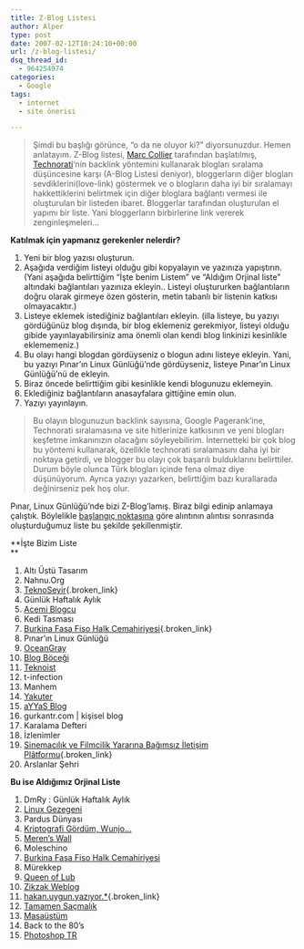 ```yaml
---
title: Z-Blog Listesi
author: Alper
type: post
date: 2007-02-12T10:24:10+00:00
url: /z-blog-listesi/
dsq_thread_id:
  - 964254974
categories:
  - Google
tags:
  - internet
  - site önerisi

---
```

> Şimdi bu başlığı görünce, “o da ne oluyor ki?” diyorsunuzdur. Hemen anlatayım. Z-Blog listesi, [Marc Collier][1] tarafından başlatılmış, [Technorati][2]‘nin backlink yöntemini kullanarak blogları sıralama düşüncesine karşı (A-Blog Listesi deniyor), bloggerların diğer blogları sevdiklerini(love-link) göstermek ve o blogların daha iyi bir sıralamayı hakkettiklerini belirtmek için diğer bloglara bağlantı vermesi ile oluşturulan bir listeden ibaret. Bloggerlar tarafından oluşturulan el yapımı bir liste. Yani bloggerların birbirlerine link vererek zenginleşmeleri…

<!--more-->

**Katılmak için yapmanız gerekenler nelerdir?**

  1. Yeni bir blog yazısı oluşturun.
  2. Aşağıda verdiğim listeyi olduğu gibi kopyalayın ve yazınıza yapıştırın.(Yani aşağıda belirttiğim “İşte benim Listem” ve “Aldığım Orjinal liste” altındaki bağlantıları yazınıza ekleyin.. Listeyi oluştururken bağlantıların doğru olarak girmeye özen gösterin, metin tabanlı bir listenin katkısı olmayacaktır.)
  3. Listeye eklemek istediğiniz bağlantıları ekleyin. (illa listeye, bu yazıyı gördüğünüz blog dışında, bir blog eklemeniz gerekmiyor, listeyi olduğu gibide yayınlayabilirsiniz ama önemli olan kendi blog linkinizi kesinlikle eklememeniz.)
  4. Bu olayı hangi blogdan gördüyseniz o blogun adını listeye ekleyin. Yani, bu yazıyı Pınar&#8217;ın Linux Günlüğü&#8217;nde gördüyseniz, listeye Pınar&#8217;ın Linux Günlüğü&#8217;nü de ekleyin.
  5. Biraz öncede belirttiğim gibi kesinlikle kendi blogunuzu eklemeyin.
  6. Eklediğiniz bağlantıların anasayfalara gittiğine emin olun.
  7. Yazıyı yayınlayın.

> Bu olayın blogunuzun backlink sayısına, Google Pagerank’ine, Technorati sıralamasına ve site hitlerinize katkısının ve yeni blogları keşfetme imkanınızın olacağını söyleyebilirim. İnternetteki bir çok blog bu yöntemi kullanarak, özellikle technorati sıralamasını daha iyi bir noktaya getirdi, ve blogger bu olayı çok başarılı bulduklarını belirttiler. Durum böyle olunca Türk blogları içinde fena olmaz diye düşünüyorum. Ayrıca yazıyı yazarken, belirttiğim bazı kurallarada değinirseniz pek hoş olur.

Pınar, Linux Günlüğü&#8217;nde bizi Z-Blog&#8217;lamış. Biraz bilgi edinip anlamaya çalıştık. Böylelikle [başlangıç noktasına][3] göre alıntının alıntısı sonrasında oluşturduğumuz liste bu şekilde şekillenmiştir.

**İşte Bizim Liste  
** 

  1. Altı Üstü Tasarım
  2. Nahnu.Org
  3. [TeknoSeyir][4]{.broken_link}
  4. Günlük Haftalık Aylık 
  5. [Acemi Blogcu][5]
  6. Kedi Tasması
  7. [Burkina Fasa Fiso Halk Cemahiriyesi][6]{.broken_link}
  8. Pınar&#8217;ın Linux Günlüğü
  9. [OceanGray][7]
 10. [Blog Böceği][8]
 11. [Teknoist][9]
 12. t-infection
 13. Manhem
 14. [Yakuter][10]
 15. [aYYaS Blog][11]
 16. gurkantr.com | kişisel blog
 17. Karalama Defteri
 18. İzlenimler
 19. [﻿Sinemacılık ve Filmcilik Yararına Bağımsız İletişim Plâtformu][12]{.broken_link}
 20. Arslanlar Şehri

**Bu ise Aldığımız Orjinal Liste**

  1. DmRy : Günlük Haftalık Aylık
  2. <a href="http://gezegen.linux.org.tr" target="_blank">Linux Gezegeni</a>
  3. Pardus Dünyası
  4. <a href="http://biyolokum.com" target="_blank">Kriptografi Gördüm, Wunjo…</a>
  5. <a href="http://meren.org/blog/" target="_blank">Meren’s Wall</a>
  6. Moleschino
  7. <a href="http://burkinafasafiso.com/" target="_blank" class="broken_link">Burkina Fasa Fiso Halk Cemahiriyesi</a>
  8. Mürekkep
  9. <a href="http://www.queenoflub.com/smile/" target="_blank" class="broken_link">Queen of Lub</a>
 10. <a href="http://zikzak.blogspot.com/" target="_blank">Zikzak Weblog</a>
 11. [hakan.uygun.yazıyor.*][13]{.broken_link}
 12. <a href="http://ilkerender.blogspot.com/" target="_blank">Tamamen Saçmalık</a>
 13. <a href="http://masaustum.blogspot.com/" target="_blank">Masaüstüm</a>
 14. Back to the 80’s
 15. <a href="http://www.photoshop-tr.com" target="_blank">Photoshop TR</a>

 [1]: http://moblogsmoproblems.blogspot.com/2006/12/revenge-of-z-lister.html
 [2]: http://www.technorati.com/
 [3]: http://www.pcnet.com.tr/ayyas/z-blog-listesi
 [4]: http://www.teknoseyir.com/
 [5]: http://www.acemiblogcu.com/
 [6]: http://burkinafasafiso.com/
 [7]: http://www.oceangray.net/
 [8]: http://blogbocegi.blogspot.com/
 [9]: http://teknoist.com/
 [10]: http://www.yakuter.com/
 [11]: http://www.pcnet.com.tr/ayyas
 [12]: http://www.sadibey.com/
 [13]: http://www.hakanuygun.com/blog/